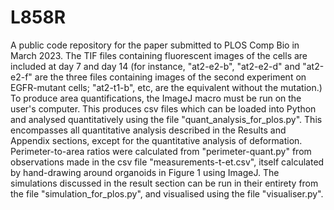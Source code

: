 # L858R
A public code repository for the paper submitted to PLOS Comp Bio in March 2023.
The TIF files containing fluorescent images of the cells are included at day 7 and day 14 (for instance, "at2-e2-b", "at2-e2-d" and "at2-e2-f" are the three files containing images of the second experiment on EGFR-mutant cells; "at2-t1-b", etc, are the equivalent without the mutation.)
To produce area quantifications, the ImageJ macro must be run on the user's computer. This produces csv files which can be loaded into Python and analysed quantitatively using the file "quant_analysis_for_plos.py". This encompasses all quantitative analysis described in the Results and Appendix sections, except for the quantitative analysis of deformation. Perimeter-to-area ratios were calculated from "perimeter-quant.py" from observations made in the csv file "measurements-t-et.csv", itself calculated by hand-drawing around organoids in Figure 1 using ImageJ.
The simulations discussed in the result section can be run in their entirety from the file "simulation_for_plos.py", and visualised using the file "visualiser.py".

